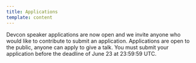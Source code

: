 ```yaml
---
title: Applications
template: content
---
```


Devcon speaker applications are now open and we invite anyone who would like to contribute to submit an application. Applications are open to the public, anyone can apply to give a talk. You must submit your application before the deadline of June 23 at 23:59:59 UTC.
